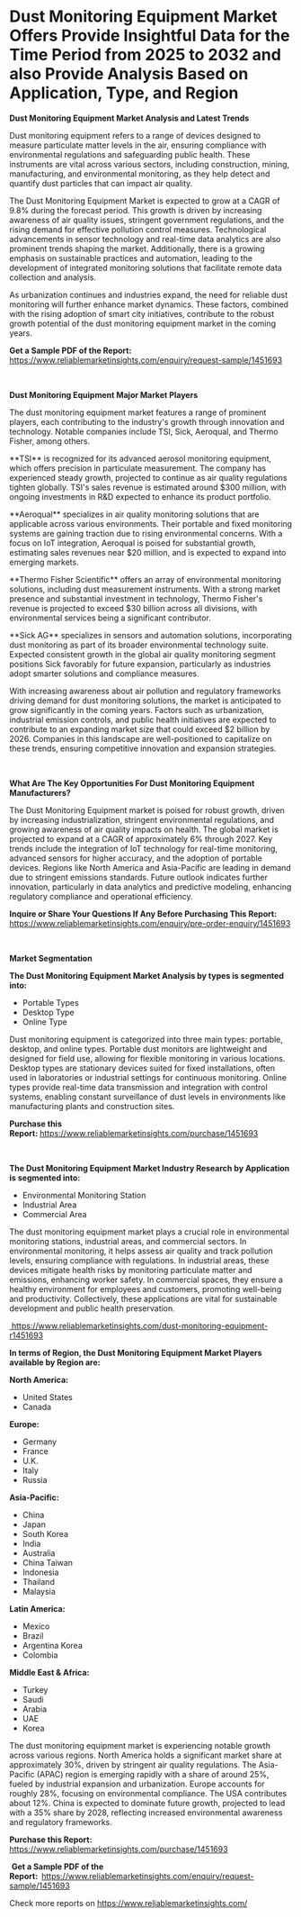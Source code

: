 <p><h1>Dust Monitoring Equipment Market Offers Provide Insightful Data for the Time Period from 2025 to 2032 and also Provide Analysis Based on Application, Type, and Region</h1></p><p><strong>Dust Monitoring Equipment Market Analysis and Latest Trends</strong></p>
<p><p>Dust monitoring equipment refers to a range of devices designed to measure particulate matter levels in the air, ensuring compliance with environmental regulations and safeguarding public health. These instruments are vital across various sectors, including construction, mining, manufacturing, and environmental monitoring, as they help detect and quantify dust particles that can impact air quality.</p><p>The Dust Monitoring Equipment Market is expected to grow at a CAGR of 9.8% during the forecast period. This growth is driven by increasing awareness of air quality issues, stringent government regulations, and the rising demand for effective pollution control measures. Technological advancements in sensor technology and real-time data analytics are also prominent trends shaping the market. Additionally, there is a growing emphasis on sustainable practices and automation, leading to the development of integrated monitoring solutions that facilitate remote data collection and analysis.</p><p>As urbanization continues and industries expand, the need for reliable dust monitoring will further enhance market dynamics. These factors, combined with the rising adoption of smart city initiatives, contribute to the robust growth potential of the dust monitoring equipment market in the coming years.</p></p>
<p><strong>Get a Sample PDF of the Report:&nbsp;</strong> <a href="https://www.reliablemarketinsights.com/enquiry/request-sample/1451693?utm_campaign=2282&utm_medium=2&utm_source=Github&utm_content=ia&utm_term=17022025&utm_id=dust-monitoring-equipment">https://www.reliablemarketinsights.com/enquiry/request-sample/1451693</a></p>
<p>&nbsp;</p>
<p><strong>Dust Monitoring Equipment Major Market Players</strong></p>
<p><p>The dust monitoring equipment market features a range of prominent players, each contributing to the industry's growth through innovation and technology. Notable companies include TSI, Sick, Aeroqual, and Thermo Fisher, among others.</p><p>**TSI** is recognized for its advanced aerosol monitoring equipment, which offers precision in particulate measurement. The company has experienced steady growth, projected to continue as air quality regulations tighten globally. TSI's sales revenue is estimated around $300 million, with ongoing investments in R&D expected to enhance its product portfolio.</p><p>**Aeroqual** specializes in air quality monitoring solutions that are applicable across various environments. Their portable and fixed monitoring systems are gaining traction due to rising environmental concerns. With a focus on IoT integration, Aeroqual is poised for substantial growth, estimating sales revenues near $20 million, and is expected to expand into emerging markets.</p><p>**Thermo Fisher Scientific** offers an array of environmental monitoring solutions, including dust measurement instruments. With a strong market presence and substantial investment in technology, Thermo Fisher's revenue is projected to exceed $30 billion across all divisions, with environmental services being a significant contributor.</p><p>**Sick AG** specializes in sensors and automation solutions, incorporating dust monitoring as part of its broader environmental technology suite. Expected consistent growth in the global air quality monitoring segment positions Sick favorably for future expansion, particularly as industries adopt smarter solutions and compliance measures.</p><p>With increasing awareness about air pollution and regulatory frameworks driving demand for dust monitoring solutions, the market is anticipated to grow significantly in the coming years. Factors such as urbanization, industrial emission controls, and public health initiatives are expected to contribute to an expanding market size that could exceed $2 billion by 2026. Companies in this landscape are well-positioned to capitalize on these trends, ensuring competitive innovation and expansion strategies.</p></p>
<p>&nbsp;</p>
<p><strong>What Are The Key Opportunities For Dust Monitoring Equipment Manufacturers?</strong></p>
<p><p>The Dust Monitoring Equipment market is poised for robust growth, driven by increasing industrialization, stringent environmental regulations, and growing awareness of air quality impacts on health. The global market is projected to expand at a CAGR of approximately 6% through 2027. Key trends include the integration of IoT technology for real-time monitoring, advanced sensors for higher accuracy, and the adoption of portable devices. Regions like North America and Asia-Pacific are leading in demand due to stringent emissions standards. Future outlook indicates further innovation, particularly in data analytics and predictive modeling, enhancing regulatory compliance and operational efficiency.</p></p>
<p><strong>Inquire or Share Your Questions If Any Before Purchasing This Report:</strong> <a href="https://www.reliablemarketinsights.com/enquiry/pre-order-enquiry/1451693?utm_campaign=2282&utm_medium=2&utm_source=Github&utm_content=ia&utm_term=17022025&utm_id=dust-monitoring-equipment">https://www.reliablemarketinsights.com/enquiry/pre-order-enquiry/1451693</a></p>
<p>&nbsp;</p>
<p><strong>Market Segmentation</strong></p>
<p><strong>The Dust Monitoring Equipment Market Analysis by types is segmented into:</strong></p>
<p><ul><li>Portable Types</li><li>Desktop Type</li><li>Online Type</li></ul></p>
<p><p>Dust monitoring equipment is categorized into three main types: portable, desktop, and online types. Portable dust monitors are lightweight and designed for field use, allowing for flexible monitoring in various locations. Desktop types are stationary devices suited for fixed installations, often used in laboratories or industrial settings for continuous monitoring. Online types provide real-time data transmission and integration with control systems, enabling constant surveillance of dust levels in environments like manufacturing plants and construction sites.</p></p>
<p><strong>Purchase this Report:&nbsp;</strong><a href="https://www.reliablemarketinsights.com/purchase/1451693?utm_campaign=2282&utm_medium=2&utm_source=Github&utm_content=ia&utm_term=17022025&utm_id=dust-monitoring-equipment">https://www.reliablemarketinsights.com/purchase/1451693</a></p>
<p>&nbsp;</p>
<p><strong>The Dust Monitoring Equipment Market Industry Research by Application is segmented into:</strong></p>
<p><ul><li>Environmental Monitoring Station</li><li>Industrial Area</li><li>Commercial Area</li></ul></p>
<p><p>The dust monitoring equipment market plays a crucial role in environmental monitoring stations, industrial areas, and commercial sectors. In environmental monitoring, it helps assess air quality and track pollution levels, ensuring compliance with regulations. In industrial areas, these devices mitigate health risks by monitoring particulate matter and emissions, enhancing worker safety. In commercial spaces, they ensure a healthy environment for employees and customers, promoting well-being and productivity. Collectively, these applications are vital for sustainable development and public health preservation.</p></p>
<p><a href="https://www.reliablemarketinsights.com/dust-monitoring-equipment-r1451693?utm_campaign=2282&utm_medium=2&utm_source=Github&utm_content=ia&utm_term=17022025&utm_id=dust-monitoring-equipment">&nbsp;https://www.reliablemarketinsights.com/dust-monitoring-equipment-r1451693</a></p>
<p><strong>In terms of Region, the Dust Monitoring Equipment Market Players available by Region are:</strong></p>
<p>
    <p> <strong> North America: </strong>
        <ul>
            <li>United States</li>
            <li>Canada</li>
        </ul>
        </p> 
    <p> <strong> Europe: </strong>
        <ul>
            <li>Germany</li>
            <li>France</li>
            <li>U.K.</li>
            <li>Italy</li>
            <li>Russia</li>
        </ul>
        </p> 
    <p> <strong> Asia-Pacific: </strong>
        <ul>
            <li>China</li>
            <li>Japan</li>
            <li>South Korea</li>
            <li>India</li>
            <li>Australia</li>
            <li>China Taiwan</li>
            <li>Indonesia</li>
            <li>Thailand</li>
            <li>Malaysia</li>
        </ul>
        </p> 
    <p> <strong> Latin America: </strong>
        <ul>
            <li>Mexico</li>
            <li>Brazil</li>
            <li>Argentina Korea</li>
            <li>Colombia</li>
        </ul>
        </p> 
    <p> <strong> Middle East & Africa: </strong>
        <ul>
            <li>Turkey</li>
            <li>Saudi</li>
            <li>Arabia</li>
            <li>UAE</li>
            <li>Korea</li>
        </ul>
    </p>
    </p>
<p><p>The dust monitoring equipment market is experiencing notable growth across various regions. North America holds a significant market share at approximately 30%, driven by stringent air quality regulations. The Asia-Pacific (APAC) region is emerging rapidly with a share of around 25%, fueled by industrial expansion and urbanization. Europe accounts for roughly 28%, focusing on environmental compliance. The USA contributes about 12%. China is expected to dominate future growth, projected to lead with a 35% share by 2028, reflecting increased environmental awareness and regulatory frameworks.</p></p>
<p><strong>Purchase this Report: </strong><a href="https://www.reliablemarketinsights.com/purchase/1451693?utm_campaign=2282&utm_medium=2&utm_source=Github&utm_content=ia&utm_term=17022025&utm_id=dust-monitoring-equipment">https://www.reliablemarketinsights.com/purchase/1451693</a></p>
<p>&nbsp;<strong>Get a Sample PDF of the Report:&nbsp;&nbsp;</strong><a href="https://www.reliablemarketinsights.com/enquiry/request-sample/1451693?utm_campaign=2282&utm_medium=2&utm_source=Github&utm_content=ia&utm_term=17022025&utm_id=dust-monitoring-equipment">https://www.reliablemarketinsights.com/enquiry/request-sample/1451693</a></p>
<p><strong></strong></p>
<p>Check more reports on <a href="https://www.reliablemarketinsights.com/?utm_campaign=2282&utm_medium=2&utm_source=Github&utm_content=ia&utm_term=17022025&utm_id=dust-monitoring-equipment">https://www.reliablemarketinsights.com/</a></p>